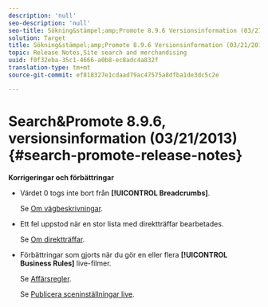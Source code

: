 ```yaml
---
description: 'null'
seo-description: 'null'
seo-title: Sökning&stämpel;amp;Promote 8.9.6 Versionsinformation (03/21/2013)
solution: Target
title: Sökning&stämpel;amp;Promote 8.9.6 Versionsinformation (03/21/2013)
topic: Release Notes,Site search and merchandising
uuid: f0f32eba-35c1-4666-a0b8-ec8adc4a832f
translation-type: tm+mt
source-git-commit: ef818327e1cdaad79ac47575a8dfba1de3dc5c2e

---
```



# Search&amp;Promote 8.9.6, versionsinformation (03/21/2013){#search-promote-release-notes}

**Korrigeringar och förbättringar**

* Värdet 0 togs inte bort från **[!UICONTROL Breadcrumbs]**.

   Se [Om vägbeskrivningar](../c-about-design-menu/c-about-breadcrumbs.md#concept_FB8A943C594A4A1593B118141DA61F03).

* Ett fel uppstod när en stor lista med direktträffar bearbetades.

   Se [Om direktträffar](../c-about-rules-menu/c-about-direct-hits.md#concept_C5EE074A19FD4D5B8DD21DB575E35565).

* Förbättringar som gjorts när du gör en eller flera **[!UICONTROL Business Rules]** live-filmer.

   Se [Affärsregler](../c-about-rules-menu/c-about-business-rules.md#concept_2A93D76216754D3D8412CDEA00BD26BD).

   Se [Publicera sceninställningar live](../c-about-staging.md#task_44306783B4C0408AAA58B471DAF2D9A4).


